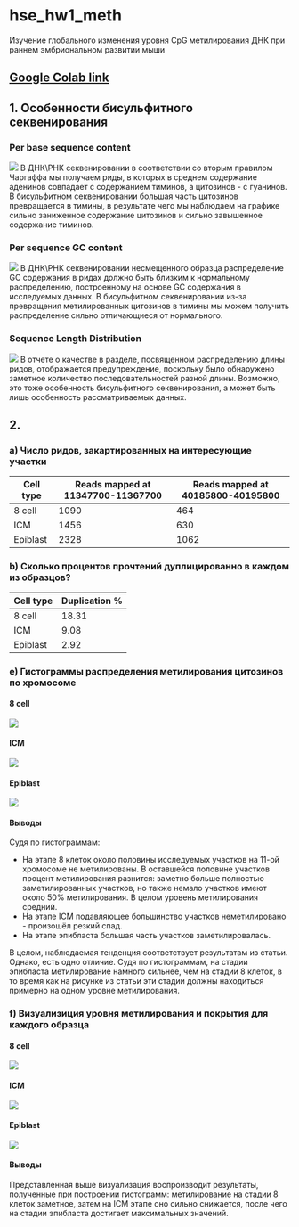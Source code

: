 # hse_hw1_meth
Изучение глобального изменения уровня CpG метилирования ДНК при раннем эмбриональном развитии мыши
## [Google Colab link](https://colab.research.google.com/drive/1lTmqBHPXeiX-GZQMxfl7XUzR-kQB5bwS?usp=sharing)
## 1. Особенности бисульфитного секвенирования
### Per base sequence content
![](images/seq_content.png)
В ДНК\РНК секвенировании в соответствии со вторым правилом Чаргаффа мы получаем риды, в которых в среднем содержание аденинов совпадает с содержанием тиминов, а цитозинов - с гуанинов. В бисульфитном секвенировании большая часть цитозинов превращается в тимины, в результате чего мы наблюдаем на графике сильно заниженное содержание цитозинов и сильно завышенное содержание тиминов.
### Per sequence GC content
![](images/gc_content.png)
В ДНК\РНК секвенировании несмещенного образца распределение GC содержания в ридах должно быть близким к нормальному распределению, построенному на основе GC содержания в исследуемых данных. В бисульфитном секвенировании из-за превращения метилированных цитозинов в тимины мы можем получить распределение сильно отличающиеся от нормального.
### Sequence Length Distribution
![](images/seq_len.png)
В отчете о качестве в разделе, посвященном распределению длины ридов, отображается предупреждение, поскольку было обнаружено заметное количество последовательностей разной длины. Возможно, это тоже особенность бисульфитного секвенирования, а может быть лишь особенность рассматриваемых данных.
## 2.
### a) Число ридов, закартированных на интересующие участки
Cell type | Reads mapped at 11347700-11367700 | Reads mapped at 40185800-40195800 |
 --- |--- |---
8 cell | 1090 | 464
ICM | 1456 | 630
Epiblast | 2328 | 1062
### b) Сколько процентов прочтений дуплицированно в каждом из образцов?
Cell type | Duplication % |
 --- |---
8 cell | 18.31
ICM | 9.08
Epiblast | 2.92
### e) Гистограммы распределения метилирования цитозинов по хромосоме
#### 8 cell
![](images/8_cell_hist.png)
#### ICM
![](images/icm_hist.png)
#### Epiblast
![](images/epiblast_hist.png)
#### Выводы
Судя по гистограммам:
* На этапе 8 клеток около половины исследуемых участков на 11-ой хромосоме не метилированы. В оставшейся половине участков процент метилирования разнится: заметно больше полностью заметилированных участков, но также немало участков имеют около 50% метилирования. В целом уровень метилирования средний.
* На этапе ICM подавляющее большинство участков неметилировано - произошёл резкий спад.
* На этапе эпибласта большая часть участков заметилировалась.

В целом, наблюдаемая тенденция соответствует результатам из статьи. Однако, есть одно отличие. Судя по гистограммам, на стадии эпибласта метилирование намного сильнее, чем на стадии 8 клеток, в то время как на рисунке из статьи эти стадии должны находиться примерно на одном уровне метилирования.
### f) Визуализиция уровня метилирования и покрытия для каждого образца
#### 8 cell
![](images/cell8_track.png)
#### ICM
![](images/icm_track.png)
#### Epiblast
![](images/epiblast_track.png)
#### Выводы
Представленная выше визуализация воспроизводит результаты, полученные при построении гистограмм: метилирование на стадии 8 клеток заметное, затем на ICM этапе оно сильно снижается, после чего на стадии эпибласта достигает максимальных значений.

